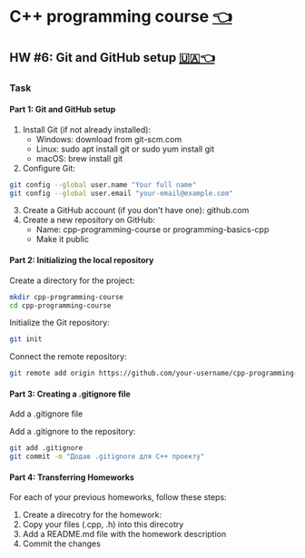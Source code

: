 # C++ programming course [👈](../README-EN.md)

## HW #6: Git and GitHub setup [🇺🇦👈](./README.md)

### Task

#### Part 1: Git and GitHub setup

1) Install Git (if not already installed):
    - Windows: download from git-scm.com
    - Linux: sudo apt install git or sudo yum install git
    - macOS: brew install git
2) Configure Git:

```bash
git config --global user.name "Your full name"
git config --global user.email "your-email@example.com"
```

3) Create a GitHub account (if you don't have one): github.com
4) Create a new repository on GitHub:
    - Name: cpp-programming-course or programming-basics-cpp
    - Make it public

#### Part 2: Initializing the local repository

Create a directory for the project:

```bash
mkdir cpp-programming-course
cd cpp-programming-course
```

Initialize the Git repository:

```bash
git init
```

Connect the remote repository:

```bash
git remote add origin https://github.com/your-username/cpp-programming-course.git
```

#### Part 3: Creating a .gitignore file

Add a .gitignore file

Add a .gitignore to the repository:

```bash
git add .gitignore
git commit -m "Додав .gitignore для C++ проекту"
```

#### Part 4: Transferring Homeworks

For each of your previous homeworks, follow these steps:

1) Create a direcotry for the homework:
2) Copy your files (.cpp, .h) into this direcotry
3) Add a README.md file with the homework description
4) Commit the changes
